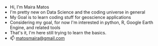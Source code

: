 - Hi, I’m Maira Matos
- I'm pretty new on Data Science and the coding universe in general 
- My Goal is to learn coding stuff for geoscience applications 
- Considering my goal, for now I'm interested in python, R, Google Earth Engine, and related tools
- That's it, I'm here still trying to learn the basics.
- 📫 matosmaira@gmail.com

<!---
matosmaira/matosmaira is a ✨ special ✨ repository because its `README.md` (this file) appears on your GitHub profile.
You can click the Preview link to take a look at your changes.
--->
